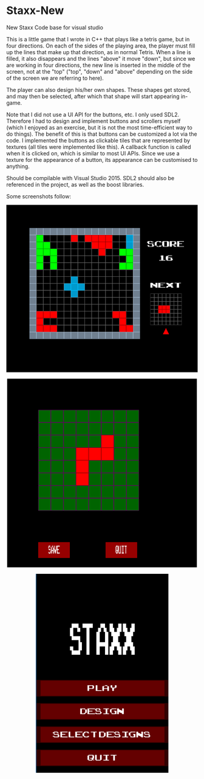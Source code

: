 # Staxx-New
New Staxx Code base for visual studio

This is a little game that I wrote in C++ that plays like a tetris game, but in four directions. On each of the sides of the playing area, the player must fill up the lines that make up that direction, as in normal Tetris. When a line is filled, it also disappears and the lines "above" it move "down", but since we are working in four directions, the new line is inserted in the middle of the screen, not at the "top" ("top", "down" and "above" depending on the side of the screen we are referring to here).

The player can also design his/her own shapes. These shapes get stored, and may then be selected, after which that shape will start appearing in-game.

Note that I did not use a UI API for the buttons, etc. I only used SDL2. Therefore I had to design and implement buttons and scrollers myself (which I enjoyed as an exercise, but it is not the most time-efficient way to do things). The benefit of this is that buttons can be customized a lot via the code. I implemented the buttons as clickable tiles that are represented by textures (all tiles were implemented like this). A callback function is called when it is clicked on, which is similar to most UI APIs. Since we use a texture for the appearance of a button, its appearance can be customised to anything.

Should be compilable with Visual Studio 2015. SDL2 should also be referenced in the project, as well as the boost libraries.

Some screenshots follow:

<p align="center">
<img src="Game.png" width="650">
</p>

<p align="center">
<img src="Design.png" width="500">
</p>

<p align="center">
<img src="MainMenu.png" width="350">
</p>